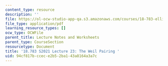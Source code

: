 ```yaml
---
content_type: resource
description: ''
file: https://ol-ocw-studio-app-qa.s3.amazonaws.com/courses/18-783-elliptic-curves-spring-2021/94cf817bccece2b52ba143a8164a3a7c_MIT18_783S21_notes23.pdf
file_type: application/pdf
learning_resource_types: []
ocw_type: OCWFile
parent_title: Lecture Notes and Worksheets
parent_type: CourseSection
resourcetype: Document
title: '18.783 S2021 Lecture 23: The Weil Pairing '
uid: 94cf817b-ccec-e2b5-2ba1-43a8164a3a7c
---
```


